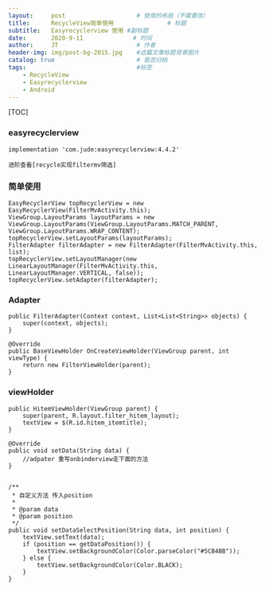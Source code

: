 ```yaml
---
layout:     post                    # 使用的布局（不需要改）
title:      RecycleView简单使用               # 标题 
subtitle:   Easyrecyclerview 使用 #副标题
date:       2020-9-11              # 时间
author:     JT                      # 作者
header-img: img/post-bg-2015.jpg    #这篇文章标题背景图片
catalog: true                       # 是否归档
tags:                               #标签
    - RecycleView
    - Easyrecyclerview
    - Android
---
```



[TOC]

###  easyrecyclerview

    implementation 'com.jude:easyrecyclerview:4.4.2'
    
    进阶查看[recycle实现filtermv筛选]

### 简单使用

    EasyRecyclerView topRecyclerView = new EasyRecyclerView(FilterMvActivity.this);
    ViewGroup.LayoutParams layoutParams = new ViewGroup.LayoutParams(ViewGroup.LayoutParams.MATCH_PARENT, ViewGroup.LayoutParams.WRAP_CONTENT);
    topRecyclerView.setLayoutParams(layoutParams);
    FilterAdapter filterAdapter = new FilterAdapter(FilterMvActivity.this, list);
    topRecyclerView.setLayoutManager(new LinearLayoutManager(FilterMvActivity.this, LinearLayoutManager.VERTICAL, false));
    topRecyclerView.setAdapter(filterAdapter);


### Adapter 

    public FilterAdapter(Context context, List<List<String>> objects) {
        super(context, objects);
    }
    
    @Override
    public BaseViewHolder OnCreateViewHolder(ViewGroup parent, int viewType) {
        return new FilterViewHolder(parent);
    }


### viewHolder

    public HitemViewHolder(ViewGroup parent) {
        super(parent, R.layout.filter_hitem_layout);
        textView = $(R.id.hitem_itemtitle);
    }
    
    @Override
    public void setData(String data) {
        //adpater 重写onbinderview走下面的方法
    }


    /**
     * 自定义方法 传入position
     *
     * @param data
     * @param position
     */
    public void setDataSelectPosition(String data, int position) {
        textView.setText(data);
        if (position == getDataPosition()) {
            textView.setBackgroundColor(Color.parseColor("#5CB4BB"));
        } else {
            textView.setBackgroundColor(Color.BLACK);
        }
    }